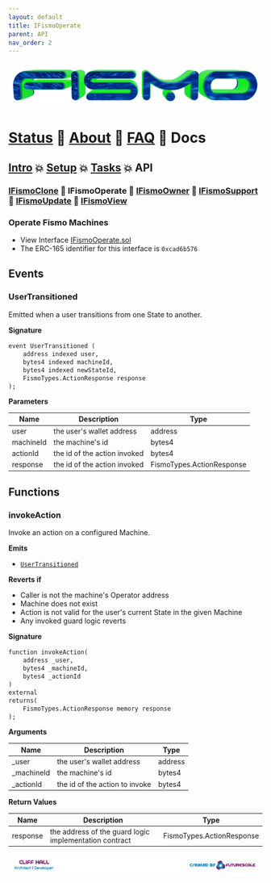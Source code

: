 ```yaml
---
layout: default
title: IFismoOperate
parent: API
nav_order: 2
---
```

![Fismo](../images/fismo-logo.png)
# [Status](../README.md) 🧪 [About](../about.md) 🧪 [FAQ](../faq.md) 🧪 Docs

## [Intro](../intro.md) 💥 [Setup](../setup.md) 💥 [Tasks](../tasks.md) 💥 API

### [IFismoClone](IFismoClone.md) 🔬 IFismoOperate 🔬 [IFismoOwner](IFismoOwner.md) 🔬 [IFismoSupport](IFismoSupport.md) 🔬 [IFismoUpdate](IFismoUpdate.md) 🔬 [IFismoView](IFismoView.md)

### Operate Fismo Machines
* View Interface [IFismoOperate.sol](../../contracts/interfaces/IFismoOperate.sol)
* The ERC-165 identifier for this interface is `0xcad6b576`

## Events

### UserTransitioned
Emitted when a user transitions from one State to another.

**Signature**
```solidity
event UserTransitioned (
    address indexed user, 
    bytes4 indexed machineId, 
    bytes4 indexed newStateId, 
    FismoTypes.ActionResponse response
);
```
**Parameters**

| Name        | Description                  | Type     |
|-------------|------------------------------|----------|
| user        | the user's wallet address    | address  | 
| machineId   | the machine's id             | bytes4  | 
| actionId | the id of the action invoked | bytes4  | 
| response | the id of the action invoked | FismoTypes.ActionResponse  |

## Functions

### invokeAction
Invoke an action on a configured Machine.

**Emits**
* [`UserTransitioned`](#usertransitioned)

**Reverts if**
- Caller is not the machine's Operator address
- Machine does not exist
- Action is not valid for the user's current State in the given Machine
- Any invoked guard logic reverts

**Signature**
```solidity
function invokeAction(
    address _user, 
    bytes4 _machineId, 
    bytes4 _actionId
) 
external
returns(
    FismoTypes.ActionResponse memory response
);
```

**Arguments**

| Name      | Description                    | Type     |
| ----------- |--------------------------------|----------|
| _user | the user's wallet address      | address  | 
| _machineId | the machine's id               | bytes4  | 
| _actionId | the id of the action to invoke | bytes4  | 

**Return Values**

| Name        | Description                                | Type          |
| ------------- |--------------------------------------------|-------------|
| response | the address of the guard logic implementation contract| FismoTypes.ActionResponse |

[![Created by Futurescale](../images/created-by.png)](https://futurescale.com)
